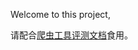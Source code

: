 Welcome to this project,

请配合[爬虫工具评测文档](https://oi6op7g61hu.feishu.cn/docx/HP2MdnRdBoFbUHx3CMycXZrAnAg)食用。
